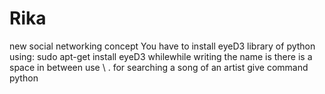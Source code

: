 # Rika
new social networking concept
You have to install eyeD3 library of python using:
	sudo apt-get install eyeD3
whilewhile writing the name is there is a space in between use <first word>\ <second word>.
for searching a song of an artist give command python <script name> -n <artist name using above statement>.
for searching a song give command python <script name> -s <song name using above statement>.
If you are giving a song or artist after asking do not follow above to statements.
Always give first letter of a word in capital while searching for a song or artist.

